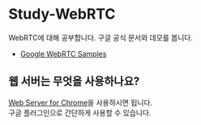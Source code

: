 # Study-WebRTC
WebRTC에 대해 공부합니다. 구글 공식 문서와 데모를 봅니다.

- [Google WebRTC Samples](https://webrtc.github.io/samples/)

## 웹 서버는 무엇을 사용하나요?
[Web Server for Chrome](https://chrome.google.com/webstore/detail/web-server-for-chrome/ofhbbkphhbklhfoeikjpcbhemlocgigb)을 사용하시면 됩니다.  
구글 플러그인으로 간단하게 사용할 수 있습니다.
